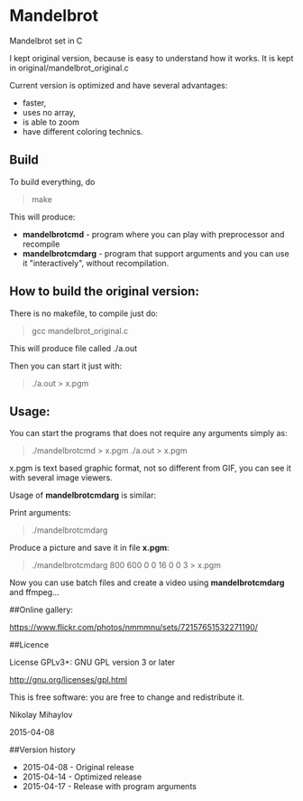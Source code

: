 Mandelbrot
==========
Mandelbrot set in C

I kept original version, because is easy to understand how it works. It is kept in original/mandelbrot_original.c

Current version is optimized and have several advantages:

- faster,
- uses no array,
- is able to zoom
- have different coloring technics.

## Build

To build everything, do
> make

This will produce:

- **mandelbrotcmd** - program where you can play with preprocessor and recompile
- **mandelbrotcmdarg** - program that support arguments and you can use it "interactively", without recompilation.

## How to build the original version:

There is no makefile, to compile just do:
> gcc mandelbrot_original.c

This will produce file called ./a.out

Then you can start it just with:

>./a.out > x.pgm

## Usage:

You can start the programs that does not require any arguments simply as:
>./mandelbrotcmd > x.pgm
>./a.out > x.pgm

x.pgm is text based graphic format, not so different from GIF, you can see it with several image viewers.

Usage of **mandelbrotcmdarg** is similar:

Print arguments:
>./mandelbrotcmdarg

Produce a picture and save it in file **x.pgm**:
>./mandelbrotcmdarg 800 600 0 0 16 0 0 3 > x.pgm

Now you can use batch files and create a video using **mandelbrotcmdarg** and ffmpeg...

##Online gallery:

https://www.flickr.com/photos/nmmmnu/sets/72157651532271190/

##Licence

License GPLv3+: GNU GPL version 3 or later

http://gnu.org/licenses/gpl.html

This is free software: you are free to change and redistribute it.

Nikolay Mihaylov

2015-04-08

##Version history
- 2015-04-08 - Original release
- 2015-04-14 - Optimized release
- 2015-04-17 - Release with program arguments

